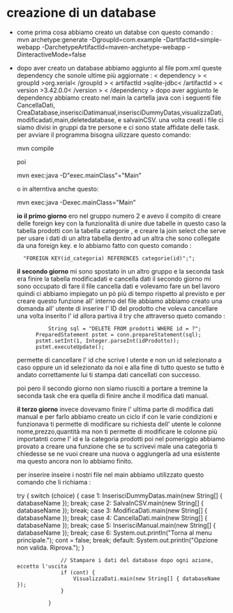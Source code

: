  # creazione di un database
- come prima cosa abbiamo creato un databse con  questo comando :
     mvn archetype:generate -DgroupId=com.example -DartifactId=simple-webapp -DarchetypeArtifactId=maven-archetype-webapp -DinteractiveMode=false

- dopo aver creato un database abbiamo aggiunto al file pom.xml queste dependency che sonole ultime più aggiornate :
        < dependency >
        < groupId >org.xerial< /groupId >
        < artifactId >sqlite-jdbc< /artifactId >
        < version >3.42.0.0< /version >
    < /dependency >
    dopo aver aggiunto le dependency abbiamo creato nel main la cartella java
    con  i seguenti file CancellaDati, CreaDatabase,inserisciDatimanual,inserisciDummyDatas,visualizzaDati,modificadati,main,deletedatabase, e salvainCSV.
    una volta creati i file ci siamo divisi in gruppi da tre  persone e ci sono state affidate delle task.
    per avviare il programma bisogna  uilizzare questo comando:

    mvn compile


    poi

    mvn exec:java -D"exec.mainClass"="Main"

    o in alterntiva anche questo:

    mvn exec:java -Dexec.mainClass="Main"




    **io  il primo giorno** ero nel gruppo numero 2 e avevo il compito di creare delle foreign key  con la funzionalità di unire due tabelle in questo caso la tabella prodotti con la tabella categorie  , e creare la join select  che serve per usare i dati di un altra tabella dentro ad un altra che sono collegate da una foreign key.
    e lo abbiamo fatto con questo comando  :

        "FOREIGN KEY(id_categoria) REFERENCES categorie(id)";";




    **il secondo giorno**  mi sono spostato in un altro gruppo e la seconda task  era finire la tabella  modificadati e cancella dati
    il secondo giorno mi sono occupato di fare il file cancella dati e volevamo fare un bel lavoro quindi ci abbiamo impiegato un pò più di tempo rispetto al previsto e per creare  questo funzione all' interno del file abbiamo  abbiamo creato una domanda all' utente  di inserire l' ID del prodotto che voleva cancellare una volta inserito l' id allora partiva il try  che attraverso queto comando :

                String sql = "DELETE FROM prodotti WHERE id = ?";
            PreparedStatement pstmt = conn.prepareStatement(sql);
            pstmt.setInt(1, Integer.parseInt(idProdotto));
            pstmt.executeUpdate();

    permette di cancellare l' id che scrive l utente e non un id selezionato a caso  oppure un id selezionato da noi e alla fine di tutto questo se  tutto è andato correttamente lui ti stampa dati cancellati con successo.

    poi pero il secondo giorno non siamo riusciti a portare a tremine la seconda task che era quella di finire anche il modifica dati manual.





    **il terzo giorno** invece dovevamo finire l' ultima parte di modifica dati manual  e per farlo abbiamo  creato un ciclo if con le varie condizioni e funzionava ti permette di modificare su richiesta dell' utente le colonne nome,prezzo,quantità ma non ti permette di modificare le colonne più importatnti come l' id e la categoria prodotti
    poi nel pomeriggio abbiamo provato a creare una funzione che se tu scrivevi male una categoria ti chiedesse se ne vuoi creare una nuova o aggiungerla ad una esistente ma questo ancora non lo abbiamo finito.



    per inserire  inseire i nostri file nel main abbiamo utilizzato questo comando che li richiama :
    
    try {
                    switch (choice) {
                        case 1:
                            InserisciDummyDatas.main(new String[] { databaseName });
                            break;
                        case 2:
                            SalvaInCSV.main(new String[] { databaseName });
                            break;
                        case 3:
                            ModificaDati.main(new String[] { databaseName });
                            break;
                        case 4:
                            CancellaDati.main(new String[] { databaseName });
                            break;
                        case 5:
                            InserisciManual.main(new String[] { databaseName });
                            break;
                        case 6:
                            System.out.println("Torna al menu principale.");
                            cont = false;
                            break;
                        default:
                            System.out.println("Opzione non valida. Riprova.");
                    }

                    // Stampare i dati del database dopo ogni azione, eccetto l'uscita
                    if (cont) {
                        VisualizzaDati.main(new String[] { databaseName });
                    }

                }